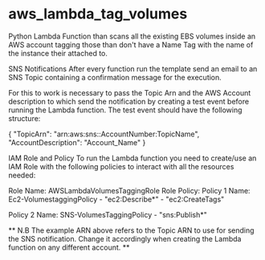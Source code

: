 # aws_lambda_tag_volumes

Python Lambda Function than scans all the existing EBS volumes inside an AWS account tagging those than don't have a Name Tag with the name of the instance their attached to.


SNS Notifications
After every function run the template send an email to an SNS Topic containing a confirmation message for the execution.

For this to work is necessary to pass the Topic Arn and the AWS Account description to which send the notification by creating a test event before running the Lambda function. The test event should have the following structure:

 

{ "TopicArn": "arn:aws:sns::AccountNumber:TopicName", "AccountDescription": "Account_Name" }

 

IAM Role and Policy
To run the Lambda function you need to create/use an IAM Role with the following policies to interact with all the resources needed:

Role Name: AWSLambdaVolumesTaggingRole
Role Policy:
Policy 1 Name: Ec2-VolumestaggingPolicy
    -  "ec2:Describe*"
    -  "ec2:CreateTags"

Policy 2 Name: SNS-VolumesTaggingPolicy
    - "sns:Publish*"

** N.B The example ARN above refers to the Topic ARN to use for sending the SNS notification. Change it accordingly when creating the Lambda function on any different account. **